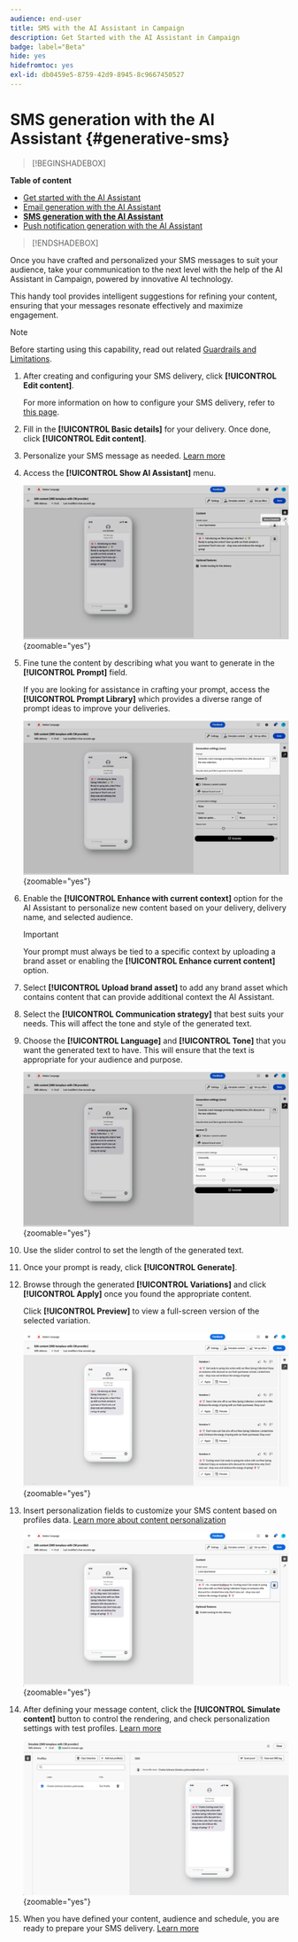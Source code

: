 ```yaml
---
audience: end-user
title: SMS with the AI Assistant in Campaign
description: Get Started with the AI Assistant in Campaign
badge: label="Beta"
hide: yes
hidefromtoc: yes
exl-id: db0459e5-8759-42d9-8945-8c9667450527
---
```

# SMS generation with the AI Assistant {#generative-sms}

>[!BEGINSHADEBOX]

**Table of content**

* [Get started with the AI Assistant](generative-gs.md)
* [Email generation with the AI Assistant](generative-content.md)
* **[SMS generation with the AI Assistant](generative-sms.md)**
* [Push notification generation with the AI Assistant](generative-push.md)

>[!ENDSHADEBOX]

Once you have crafted and personalized your SMS messages to suit your audience, take your communication to the next level with the help of the AI Assistant in Campaign, powered by innovative AI technology. 

This handy tool provides intelligent suggestions for refining your content, ensuring that your messages resonate effectively and maximize engagement. 

>[!NOTE]
>
>Before starting using this capability, read out related [Guardrails and Limitations](generative-gs.md#guardrails-and-limitations).

1. After creating and configuring your SMS delivery, click **[!UICONTROL Edit content]**.

    For more information on how to configure your SMS delivery, refer to [this page](../sms/create-sms.md).

1. Fill in the **[!UICONTROL Basic details]** for your delivery. Once done, click **[!UICONTROL Edit content]**.

1. Personalize your SMS message as needed. [Learn more](../sms/content-sms.md)

1. Access the **[!UICONTROL Show AI Assistant]** menu.

    ![](assets/sms-genai-1.png){zoomable="yes"}

1. Fine tune the content by describing what you want to generate in the **[!UICONTROL Prompt]** field. 

    If you are looking for assistance in crafting your prompt, access the **[!UICONTROL Prompt Library]** which provides a diverse range of prompt ideas to improve your deliveries.

    ![](assets/sms-genai-2.png){zoomable="yes"}

1. Enable the **[!UICONTROL Enhance with current context]** option for the AI Assistant to personalize new content based on your delivery, delivery name, and selected audience.

    >[!IMPORTANT]
    >
    > Your prompt must always be tied to a specific context by uploading a brand asset or enabling the **[!UICONTROL Enhance current content]** option.

1. Select **[!UICONTROL Upload brand asset]** to add any brand asset which contains content that can provide additional context the AI Assistant.

1. Select the **[!UICONTROL Communication strategy]** that best suits your needs. This will affect the tone and style of the generated text.

1. Choose the **[!UICONTROL Language]** and **[!UICONTROL Tone]** that you want the generated text to have. This will ensure that the text is appropriate for your audience and purpose.

    ![](assets/sms-genai-3.png){zoomable="yes"}  

1. Use the slider control to set the length of the generated text.

1. Once your prompt is ready, click **[!UICONTROL Generate]**.

1. Browse through the generated **[!UICONTROL Variations]** and click **[!UICONTROL Apply]** once you found the appropriate content.

    Click **[!UICONTROL Preview]** to view a full-screen version of the selected variation.

    ![](assets/sms-genai-4.png){zoomable="yes"}  

1. Insert personalization fields to customize your SMS content based on profiles data. [Learn more about content personalization](../personalization/personalize.md)

    ![](assets/sms-genai-5.png){zoomable="yes"}  

1. After defining your message content, click the **[!UICONTROL Simulate content]** button to control the rendering, and check personalization settings with test profiles. [Learn more](../preview-test/preview-content.md)

    ![](assets/sms-genai-6.png){zoomable="yes"}

1. When you have defined your content, audience and schedule, you are ready to prepare your SMS delivery. [Learn more](../monitor/prepare-send.md)
